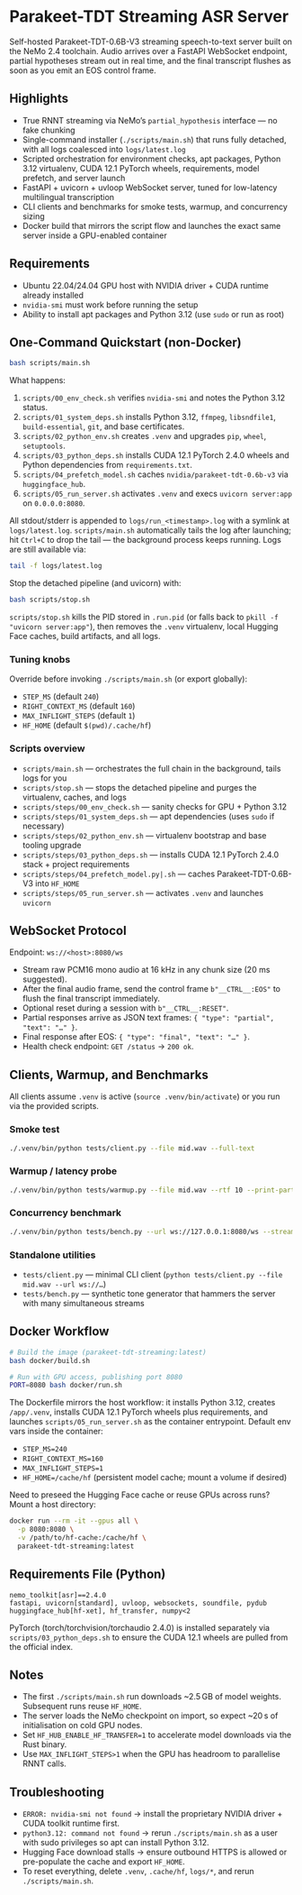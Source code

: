 # Parakeet-TDT Streaming ASR Server

Self-hosted Parakeet-TDT-0.6B-V3 streaming speech-to-text server built on the NeMo 2.4 toolchain. Audio arrives over a FastAPI WebSocket endpoint, partial hypotheses stream out in real time, and the final transcript flushes as soon as you emit an EOS control frame.

## Highlights
- True RNNT streaming via NeMo’s `partial_hypothesis` interface — no fake chunking
- Single-command installer (`./scripts/main.sh`) that runs fully detached, with all logs coalesced into `logs/latest.log`
- Scripted orchestration for environment checks, apt packages, Python 3.12 virtualenv, CUDA 12.1 PyTorch wheels, requirements, model prefetch, and server launch
- FastAPI + uvicorn + uvloop WebSocket server, tuned for low-latency multilingual transcription
- CLI clients and benchmarks for smoke tests, warmup, and concurrency sizing
- Docker build that mirrors the script flow and launches the exact same server inside a GPU-enabled container

## Requirements
- Ubuntu 22.04/24.04 GPU host with NVIDIA driver + CUDA runtime already installed
- `nvidia-smi` must work before running the setup
- Ability to install apt packages and Python 3.12 (use `sudo` or run as root)

## One-Command Quickstart (non-Docker)
```bash
bash scripts/main.sh
```

What happens:
1. `scripts/00_env_check.sh` verifies `nvidia-smi` and notes the Python 3.12 status.
2. `scripts/01_system_deps.sh` installs Python 3.12, `ffmpeg`, `libsndfile1`, `build-essential`, `git`, and base certificates.
3. `scripts/02_python_env.sh` creates `.venv` and upgrades `pip`, `wheel`, `setuptools`.
4. `scripts/03_python_deps.sh` installs CUDA 12.1 PyTorch 2.4.0 wheels and Python dependencies from `requirements.txt`.
5. `scripts/04_prefetch_model.sh` caches `nvidia/parakeet-tdt-0.6b-v3` via `huggingface_hub`.
6. `scripts/05_run_server.sh` activates `.venv` and execs `uvicorn server:app` on `0.0.0.0:8080`.

All stdout/stderr is appended to `logs/run_<timestamp>.log` with a symlink at `logs/latest.log`. `scripts/main.sh` automatically tails the log after launching; hit `Ctrl+C` to drop the tail — the background process keeps running. Logs are still available via:
```bash
tail -f logs/latest.log
```

Stop the detached pipeline (and uvicorn) with:
```bash
bash scripts/stop.sh
```

`scripts/stop.sh` kills the PID stored in `.run.pid` (or falls back to `pkill -f "uvicorn server:app"`), then removes the `.venv` virtualenv, local Hugging Face caches, build artifacts, and all logs.

### Tuning knobs
Override before invoking `./scripts/main.sh` (or export globally):
- `STEP_MS` (default `240`)
- `RIGHT_CONTEXT_MS` (default `160`)
- `MAX_INFLIGHT_STEPS` (default `1`)
- `HF_HOME` (default `$(pwd)/.cache/hf`)

### Scripts overview
- `scripts/main.sh` — orchestrates the full chain in the background, tails logs for you
- `scripts/stop.sh` — stops the detached pipeline and purges the virtualenv, caches, and logs
- `scripts/steps/00_env_check.sh` — sanity checks for GPU + Python 3.12
- `scripts/steps/01_system_deps.sh` — apt dependencies (uses `sudo` if necessary)
- `scripts/steps/02_python_env.sh` — virtualenv bootstrap and base tooling upgrade
- `scripts/steps/03_python_deps.sh` — installs CUDA 12.1 PyTorch 2.4.0 stack + project requirements
- `scripts/steps/04_prefetch_model.py|.sh` — caches Parakeet-TDT-0.6B-V3 into `HF_HOME`
- `scripts/steps/05_run_server.sh` — activates `.venv` and launches `uvicorn`

## WebSocket Protocol
Endpoint: `ws://<host>:8080/ws`

- Stream raw PCM16 mono audio at 16 kHz in any chunk size (20 ms suggested).
- After the final audio frame, send the control frame `b"__CTRL__:EOS"` to flush the final transcript immediately.
- Optional reset during a session with `b"__CTRL__:RESET"`.
- Partial responses arrive as JSON text frames: `{ "type": "partial", "text": "…" }`.
- Final response after EOS: `{ "type": "final", "text": "…" }`.
- Health check endpoint: `GET /status` → `200 ok`.

## Clients, Warmup, and Benchmarks
All clients assume `.venv` is active (`source .venv/bin/activate`) or you run via the provided scripts.

### Smoke test
```bash
./.venv/bin/python tests/client.py --file mid.wav --full-text
```

### Warmup / latency probe
```bash
./.venv/bin/python tests/warmup.py --file mid.wav --rtf 10 --print-partials
```

### Concurrency benchmark
```bash
./.venv/bin/python tests/bench.py --url ws://127.0.0.1:8080/ws --streams 64 --duration 30
```

### Standalone utilities
- `tests/client.py` — minimal CLI client (`python tests/client.py --file mid.wav --url ws://…`)
- `tests/bench.py` — synthetic tone generator that hammers the server with many simultaneous streams

## Docker Workflow
```bash
# Build the image (parakeet-tdt-streaming:latest)
bash docker/build.sh

# Run with GPU access, publishing port 8080
PORT=8080 bash docker/run.sh
```

The Dockerfile mirrors the host workflow: it installs Python 3.12, creates `/app/.venv`, installs CUDA 12.1 PyTorch wheels plus requirements, and launches `scripts/05_run_server.sh` as the container entrypoint. Default env vars inside the container:
- `STEP_MS=240`
- `RIGHT_CONTEXT_MS=160`
- `MAX_INFLIGHT_STEPS=1`
- `HF_HOME=/cache/hf` (persistent model cache; mount a volume if desired)

Need to preseed the Hugging Face cache or reuse GPUs across runs? Mount a host directory:
```bash
docker run --rm -it --gpus all \
  -p 8080:8080 \
  -v /path/to/hf-cache:/cache/hf \
  parakeet-tdt-streaming:latest
```

## Requirements File (Python)
```
nemo_toolkit[asr]==2.4.0
fastapi, uvicorn[standard], uvloop, websockets, soundfile, pydub
huggingface_hub[hf-xet], hf_transfer, numpy<2
```
PyTorch (torch/torchvision/torchaudio 2.4.0) is installed separately via `scripts/03_python_deps.sh` to ensure the CUDA 12.1 wheels are pulled from the official index.

## Notes
- The first `./scripts/main.sh` run downloads ~2.5 GB of model weights. Subsequent runs reuse `HF_HOME`.
- The server loads the NeMo checkpoint on import, so expect ~20 s of initialisation on cold GPU nodes.
- Set `HF_HUB_ENABLE_HF_TRANSFER=1` to accelerate model downloads via the Rust binary.
- Use `MAX_INFLIGHT_STEPS>1` when the GPU has headroom to parallelise RNNT calls.

## Troubleshooting
- `ERROR: nvidia-smi not found` → install the proprietary NVIDIA driver + CUDA toolkit runtime first.
- `python3.12: command not found` → rerun `./scripts/main.sh` as a user with sudo privileges so apt can install Python 3.12.
- Hugging Face download stalls → ensure outbound HTTPS is allowed or pre-populate the cache and export `HF_HOME`.
- To reset everything, delete `.venv`, `.cache/hf`, `logs/*`, and rerun `./scripts/main.sh`.
